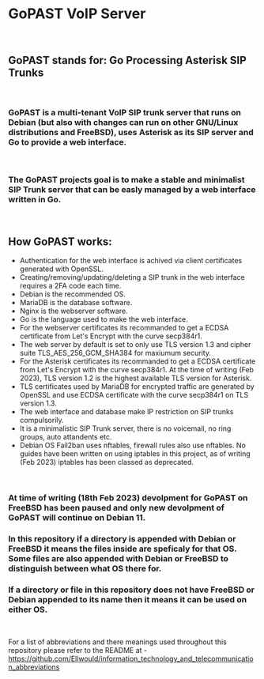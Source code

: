 # GoPAST VoIP Server

<br>

## GoPAST stands for: Go Processing Asterisk SIP Trunks

<br>

### GoPAST is a multi-tenant VoIP SIP trunk server that runs on Debian (but also with changes can run on other GNU/Linux distributions and FreeBSD), uses Asterisk as its SIP server and Go to provide a web interface.

<br>

### The GoPAST projects goal is to make a stable and minimalist SIP Trunk server that can be easly managed by a web interface written in Go.

<br>

## How GoPAST works:

- Authentication for the web interface is achived via client certificates generated with OpenSSL.
- Creating/removing/updating/deleting a SIP trunk in the web interface requires a 2FA code each time.
- Debian is the recommended OS.
- MariaDB is the database software.
- Nginx is the webserver software.
- Go is the language used to make the web interface.
- For the webserver certificates its recommanded to get a ECDSA certificate from Let's Encrypt with the curve secp384r1.
- The web server by default is set to only use TLS version 1.3 and cipher suite TLS_AES_256_GCM_SHA384 for maxiumum security.
- For the Asterisk certificates its recommanded to get a ECDSA certificate from Let's Encrypt with the curve secp384r1. At the time of writing (Feb 2023), TLS version 1.2 is the highest available TLS version for Asterisk.
- TLS certificates used by MariaDB for encrypted traffic are generated by OpenSSL and use ECDSA certificate with the curve secp384r1 on TLS version 1.3.
- The web interface and database make IP restriction on SIP trunks compulsorily.
- It is a minimalistic SIP Trunk server, there is no voicemail, no ring groups, auto attandents etc.
- Debian OS Fail2ban uses nftables, firewall rules also use nftables. No guides have been written on using iptables in this project, as of writing (Feb 2023) iptables has been classed as deprecated.

<br>

### At time of writing (18th Feb 2023) devolpment for GoPAST on FreeBSD has been paused and only new devolpment of GoPAST will continue on Debian 11.

### In this repository if a directory is appended with Debian or FreeBSD it means the files inside are speficaly for that OS. Some files are also appended with Debian or FreeBSD to distinguish between what OS there for.

### If a directory or file in this repository does not have FreeBSD or Debian appended to its name then it means it can be used on either OS.

<br>

For a list of abbreviations and there meanings used throughout this repository please refer to the README at - https://github.com/Ellwould/information_technology_and_telecommunication_abbreviations
